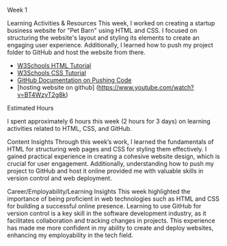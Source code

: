 Week 1

Learning Activities & Resources
This week, I worked on creating a startup business website for "Pet Barn" using HTML and CSS. I focused on structuring the website's layout and styling its elements to create an engaging user experience. Additionally, I learned how to push my project folder to GitHub and host the website from there.

- [W3Schools HTML Tutorial](https://www.w3schools.com/html/)
- [W3Schools CSS Tutorial](https://www.w3schools.com/css/)
- [GitHub Documentation on Pushing Code](https://docs.github.com/en/get-started/quickstart/pushing-to-github)
- [hosting website on github] (https://www.youtube.com/watch?v=BT4WzyT2g8k)

Estimated Hours

I spent approximately 6 hours this week (2 hours for 3 days) on learning activities related to HTML, CSS, and GitHub.

Content Insights
Through this week’s work, I learned the fundamentals of HTML for structuring web pages and CSS for styling them effectively. I gained practical experience in creating a cohesive website design, which is crucial for user engagement. Additionally, understanding how to push my project to GitHub and host it online provided me with valuable skills in version control and web deployment.

Career/Employability/Learning Insights
This week highlighted the importance of being proficient in web technologies such as HTML and CSS for building a successful online presence. Learning to use GitHub for version control is a key skill in the software development industry, as it facilitates collaboration and tracking changes in projects. This experience has made me more confident in my ability to create and deploy websites, enhancing my employability in the tech field.
